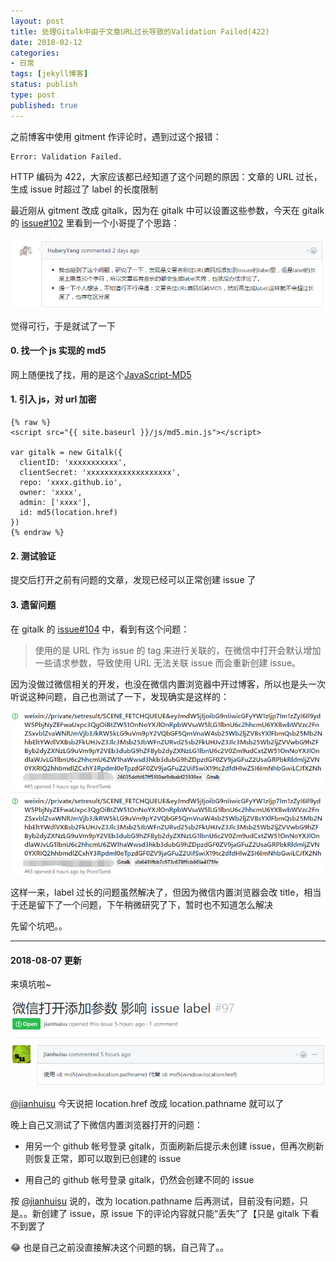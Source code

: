 ```yaml
---
layout: post
title: 处理Gitalk中由于文章URL过长导致的Validation Failed(422)
date: 2018-02-12
categories:
- 日常
tags: [jekyll博客]
status: publish
type: post
published: true
---
```


之前博客中使用 gitment 作评论时，遇到过这个报错：

```
Error: Validation Failed.
```

HTTP 编码为 422，大家应该都已经知道了这个问题的原因：文章的 URL 过长，生成 issue 时超过了 label 的长度限制

最近刚从 gitment 改成 gitalk，因为在 gitalk 中可以设置这些参数，今天在 gitalk 的 [issue#102](https://github.com/gitalk/gitalk/issues/102) 里看到一个小哥提了个思路：

![解决思路.png](/images/blog_img/20180212/解决思路.png)

觉得可行，于是就试了一下

#### 0. 找一个 js 实现的 md5

网上随便找了找，用的是这个[JavaScript-MD5](https://github.com/blueimp/JavaScript-MD5)

#### 1. 引入 js，对 url 加密

```
{% raw %}
<script src="{{ site.baseurl }}/js/md5.min.js"></script>

var gitalk = new Gitalk({
  clientID: 'xxxxxxxxxxx',
  clientSecret: 'xxxxxxxxxxxxxxxxxxx',
  repo: 'xxxx.github.io',
  owner: 'xxxx',
  admin: ['xxxx'],
  id: md5(location.href)
})
{% endraw %}
```

#### 2. 测试验证

提交后打开之前有问题的文章，发现已经可以正常创建 issue 了

#### 3. 遗留问题

在 gitalk 的 [issue#104](https://github.com/gitalk/gitalk/issues/104) 中，看到有这个问题：

> 使用的是 URL 作为 issue 的 tag 来进行关联的，在微信中打开会默认增加一些请求参数，导致使用 URL 无法关联 issue 而会重新创建 issue。

因为没做过微信相关的开发，也没在微信内置浏览器中开过博客，所以也是头一次听说这种问题，自己也测试了一下，发现确实是这样的：

![微信打开问题.png](/images/blog_img/20180212/微信打开问题.png)

这样一来，label 过长的问题虽然解决了，但因为微信内置浏览器会改 title，相当于还是留下了一个问题，下午稍微研究了下，暂时也不知道怎么解决

先留个坑吧。。

---

#### 2018-08-07 更新

来填坑啦~

![微信打开问题解决方案.png](/images/blog_img/20180212/微信打开问题解决方案.png)

[@jianhuisu](https://github.com/jianhuisu) 今天说把 location.href 改成 location.pathname 就可以了

晚上自己又测试了下微信内置浏览器打开的问题：

* 用另一个 github 帐号登录 gitalk，页面刷新后提示未创建 issue，但再次刷新则恢复正常，即可以取到已创建的 issue

* 用自己的 github 帐号登录 gitalk，仍然会创建不同的 issue

按 [@jianhuisu](https://github.com/jianhuisu) 说的，改为 location.pathname 后再测试，目前没有问题，只是。。新创建了 issue，原 issue 下的评论内容就只能“丢失”了【只是 gitalk 下看不到罢了

😂 也是自己之前没直接解决这个问题的锅，自己背了。。
